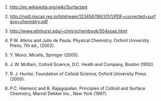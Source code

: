 1. http://en.wikipedia.org/wiki/Surfactant

2. http://nsdl.niscair.res.in/bitstream/123456789/311/1/PDF+corrected+surface+chemistry.pdf

3. http://www.elmhurst.edu/~chm/vchembook/554soap.html

4. P.W. Atkins and Julio de Paula, Physical Chemistry, Oxford University Press, 7th ed., (2002).

5. Y. Moroi, Micells, Springer (2005).

6. J. W. McBain, Colloid Science, D.C. Heath and Company, Boston (1950).

7. R. J. Hunter, Foundation of Colloid Science, Oxford University Press (2000).

8. P.C. Hiemenz and R. Rajagopalan, Principles of Colloid and Surface Chemistry, Marcel Dekker Inc., New York (1997).


